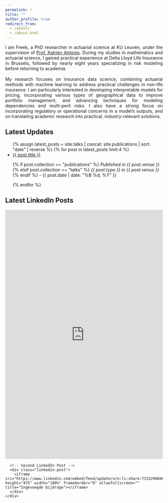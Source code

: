 ```yaml
---
permalink: /
title: ""
author_profile: true
redirect_from: 
  - /about/
  - /about.html
---
```


<div style="text-align: justify;">
I am Freek, a PhD researcher in actuarial science at KU Leuven, under the supervision of <a href="https://katrienantonio.github.io" target="_blank">Prof. Katrien Antonio</a>. During my studies in mathematics and actuarial science, I gained practical experience at Delta Lloyd Life Insurance in Brussels, followed by nearly eight years specializing in risk modeling before returning to academia.
<br>
<br>
My research focuses on insurance data science, combining actuarial methods with machine learning to address practical challenges in non-life insurance. I am particularly interested in developing interpretable models for pricing, incorporating various types of geographical data to improve portfolio management, and advancing techniques for modeling dependencies and multi-peril risks. I also have a strong focus on incorporating regulatory or operational concerns in a model’s outputs, and on translating academic research into practical, industry-relevant solutions.
</div>

<!-- Banner -->
<div class="site-banner">
  <div class="site-banner__inner">
    <h2>Latest Updates</h2>
    <ul class="site-banner__items">
      {% assign latest_posts = site.talks | concat: site.publications | sort: "date" | reverse %}
      {% for post in latest_posts limit:4 %}
        <li>
          <a href="{{ post.url }}">{{ post.title }}</a>
          <p>
            {% if post.collection == "publications" %}
              <em>Published in {{ post.venue }}</em>
            {% elsif post.collection == "talks" %}
              <em>{{ post.type }} in {{ post.venue }}</em>
            {% endif %}
            - {{ post.date | date: "%B %d, %Y" }}
          </p>
        </li>
      {% endfor %}
    </ul>
  </div>
</div>

<!-- Second Banner -->
<div class="site-banner">
  <div class="site-banner__inner">
    <h2>Latest LinkedIn Posts</h2>
    <div class="site-banner__items">
      <!-- First LinkedIn Post -->
      <div class="linkedin-post">
        <iframe src="https://www.linkedin.com/embed/feed/update/urn:li:share:7326657573426708480" height="797" width="100%" frameborder="0" allowfullscreen="" title="Ingevoegde bijdrage"></iframe>
      </div>

      <!-- Second LinkedIn Post -->
      <div class="linkedin-post">
        <iframe src="https://www.linkedin.com/embed/feed/update/urn:li:share:7315296840680165379" height="475" width="100%" frameborder="0" allowfullscreen="" title="Ingevoegde bijdrage"></iframe>
      </div>
    </div>
  </div>
</div>